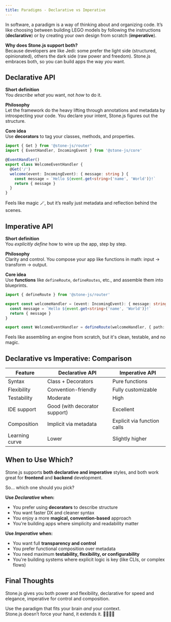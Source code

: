 ```yaml
---
title: Paradigms - Declarative vs Imperative
---
```


In software, a paradigm is a way of thinking about and organizing code. It’s like choosing between building LEGO models by following the instructions (**declarative**) or by creating your own design from scratch (**imperative**).

**Why does Stone.js support both?**  
Because developers are like Jedi: some prefer the light side (structured, opinionated), others the dark side (raw power and freedom). Stone.js embraces both, so you can build apps the way *you* want.


## Declarative API

**Short definition**  
You *describe what* you want, not *how* to do it.

**Philosophy**  
Let the framework do the heavy lifting through annotations and metadata by introspecting your code. You declare your intent, Stone.js figures out the structure.

**Core idea**  
Use **decorators** to tag your classes, methods, and properties.

```ts
import { Get } from '@stone-js/router'
import { EventHandler, IncomingEvent } from '@stone-js/core'

@EventHandler()
export class WelcomeEventHandler {
  @Get('/')
  welcome(event: IncomingEvent): { message: string } {
    const message = `Hello ${event.get<string>('name', 'World')}!`
    return { message }
  }
}
```

Feels like magic 🪄, but it’s really just metadata and reflection behind the scenes.


## Imperative API

**Short definition**  
You *explicitly define* how to wire up the app, step by step.

**Philosophy**  
Clarity and control. You compose your app like functions in math: input → transform → output.

**Core idea**  
Use **functions** like `defineRoute`, `defineRoutes`, etc., and assemble them into blueprints.

```ts
import { defineRoute } from '@stone-js/router'

export const welcomeHandler = (event: IncomingEvent): { message: string } => {
  const message = `Hello ${event.get<string>('name', 'World')}!`
  return { message }
}

export const WelcomeEventHandler = defineRoute(welcomeHandler, { path: '/' })
```

Feels like assembling an engine from scratch, but it's clean, testable, and no magic.

## Declarative vs Imperative: Comparison

| Feature        | Declarative API           | Imperative API               |
|----------------|---------------------------|------------------------------|
| Syntax         | Class + Decorators        | Pure functions               |
| Flexibility    | Convention-friendly       | Fully customizable           |
| Testability    | Moderate                  | High                         |
| IDE support    | Good (with decorator support) | Excellent                |
| Composition    | Implicit via metadata     | Explicit via function calls  |
| Learning curve | Lower                     | Slightly higher              |


## When to Use Which?

Stone.js supports **both declarative and imperative** styles, and both work great for **frontend** and **backend** development.

So… which one should you pick?

**Use *Declarative* when:**
- You prefer using **decorators** to describe structure
- You want faster DX and cleaner syntax
- You enjoy a more **magical, convention-based** approach
- You're building apps where simplicity and readability matter

**Use *Imperative* when:**
- You want full **transparency and control**
- You prefer functional composition over metadata
- You need maximum **testability, flexibility, or configurability**
- You're building systems where explicit logic is key (like CLIs, or complex flows)


## Final Thoughts

Stone.js gives you both power and flexibility, declarative for speed and elegance, imperative for control and composition.

Use the paradigm that fits your brain *and* your context.  
Stone.js doesn’t force your hand, it extends it. 🫱🏾‍🫲🏻

